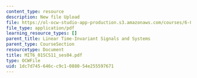 ```yaml
---
content_type: resource
description: New file Upload
file: https://ol-ocw-studio-app-production.s3.amazonaws.com/courses/6-01sc-introduction-to-electrical-engineering-and-computer-science-i-spring-2011/1dc7d745646cc9c1088054e255597671_MIT6_01SCS11_ses04.pdf
file_type: application/pdf
learning_resource_types: []
parent_title: Linear Time-Invariant Signals and Systems
parent_type: CourseSection
resourcetype: Document
title: MIT6_01SCS11_ses04.pdf
type: OCWFile
uid: 1dc7d745-646c-c9c1-0880-54e255597671
---
```

